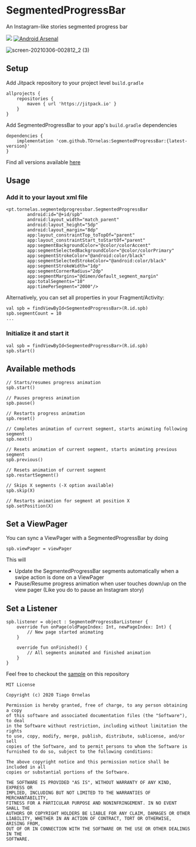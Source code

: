 # SegmentedProgressBar

An Instagram-like stories segmented progress bar

[![](https://jitpack.io/v/TOrnelas/SegmentedProgressBar.svg)](https://jitpack.io/#TOrnelas/SegmentedProgressBar)
[![Android Arsenal]( https://img.shields.io/badge/Android%20Arsenal-SegmentedProgressBar-green.svg?style=flat )]( https://android-arsenal.com/details/1/8229 )

![screen-20210306-002812_2 (3)](https://user-images.githubusercontent.com/17816841/110188846-0a784800-7e15-11eb-85c2-897e572173c2.gif)


## Setup

Add Jitpack repository to your project level `build.gradle`

```
allprojects {
    repositories {
        maven { url 'https://jitpack.io' }
    }
}
```

Add SegmentedProgressBar to your app's `build.gradle` dependencies

```
dependencies {
    implementation 'com.github.TOrnelas:SegmentedProgressBar:{latest-version}'
}
```
Find all versions available [here](https://github.com/TOrnelas/SegmentedProgressBar/releases)

## Usage

### Add it to your layout xml file

```
<pt.tornelas.segmentedprogressbar.SegmentedProgressBar
        android:id="@+id/spb"
        android:layout_width="match_parent"
        android:layout_height="5dp"
        android:layout_margin="8dp"
        app:layout_constraintTop_toTopOf="parent"
        app:layout_constraintStart_toStartOf="parent"
        app:segmentBackgroundColor="@color/colorAccent"
        app:segmentSelectedBackgroundColor="@color/colorPrimary"
        app:segmentStrokeColor="@android:color/black"
        app:segmentSelectedStrokeColor="@android:color/black"
        app:segmentStrokeWidth="1dp"
        app:segmentCornerRadius="2dp"
        app:segmentMargins="@dimen/default_segment_margin"
        app:totalSegments="10"
        app:timePerSegment="2000"/>
```

Alternatively, you can set all properties in your Fragment/Activity:

```
val spb = findViewById<SegmentedProgressBar>(R.id.spb)
spb.segmentCount = 10
...
```

### Initialize it and start it

```
val spb = findViewById<SegmentedProgressBar>(R.id.spb)
spb.start()
```

## Available methods

```
// Starts/resumes progress animation
spb.start()

// Pauses progress animation
spb.pause()

// Restarts progress animation
spb.reset()

// Completes animation of current segment, starts animating following segment
spb.next()

// Resets animation of current segment, starts animating previous segment
spb.previous()

// Resets animation of current segment
spb.restartSegment()

// Skips X segments (-X option available)
spb.skip(X)

// Restarts animation for segment at position X
spb.setPosition(X)
```

## Set a ViewPager

You can sync a ViewPager with a SegmentedProgressBar by doing

```
spb.viewPager = viewPager
```

This will
- Update the SegmentedProgressBar segments automatically when a swipe action is done on a ViewPager
- Pause/Resume progress animation when user touches down/up on the view pager (Like you do to pause an Instagram story)

## Set a Listener

```
spb.listener = object : SegmentedProgressBarListener {
    override fun onPage(oldPageIndex: Int, newPageIndex: Int) {
        // New page started animating
    }

    override fun onFinished() {
        // All segments animated and finished animation
    }
}
```

Feel free to checkout the [sample](https://github.com/TOrnelas/SegmentedProgressBar/tree/master/app) on this repository

```
MIT License

Copyright (c) 2020 Tiago Ornelas

Permission is hereby granted, free of charge, to any person obtaining a copy
of this software and associated documentation files (the "Software"), to deal
in the Software without restriction, including without limitation the rights
to use, copy, modify, merge, publish, distribute, sublicense, and/or sell
copies of the Software, and to permit persons to whom the Software is
furnished to do so, subject to the following conditions:

The above copyright notice and this permission notice shall be included in all
copies or substantial portions of the Software.

THE SOFTWARE IS PROVIDED "AS IS", WITHOUT WARRANTY OF ANY KIND, EXPRESS OR
IMPLIED, INCLUDING BUT NOT LIMITED TO THE WARRANTIES OF MERCHANTABILITY,
FITNESS FOR A PARTICULAR PURPOSE AND NONINFRINGEMENT. IN NO EVENT SHALL THE
AUTHORS OR COPYRIGHT HOLDERS BE LIABLE FOR ANY CLAIM, DAMAGES OR OTHER
LIABILITY, WHETHER IN AN ACTION OF CONTRACT, TORT OR OTHERWISE, ARISING FROM,
OUT OF OR IN CONNECTION WITH THE SOFTWARE OR THE USE OR OTHER DEALINGS IN THE
SOFTWARE.
```
